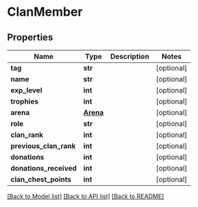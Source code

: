 # ClanMember

## Properties
Name | Type | Description | Notes
------------ | ------------- | ------------- | -------------
**tag** | **str** |  | [optional] 
**name** | **str** |  | [optional] 
**exp_level** | **int** |  | [optional] 
**trophies** | **int** |  | [optional] 
**arena** | [**Arena**](Arena.md) |  | [optional] 
**role** | **str** |  | [optional] 
**clan_rank** | **int** |  | [optional] 
**previous_clan_rank** | **int** |  | [optional] 
**donations** | **int** |  | [optional] 
**donations_received** | **int** |  | [optional] 
**clan_chest_points** | **int** |  | [optional] 

[[Back to Model list]](../README.md#documentation-for-models) [[Back to API list]](../README.md#documentation-for-api-endpoints) [[Back to README]](../README.md)

